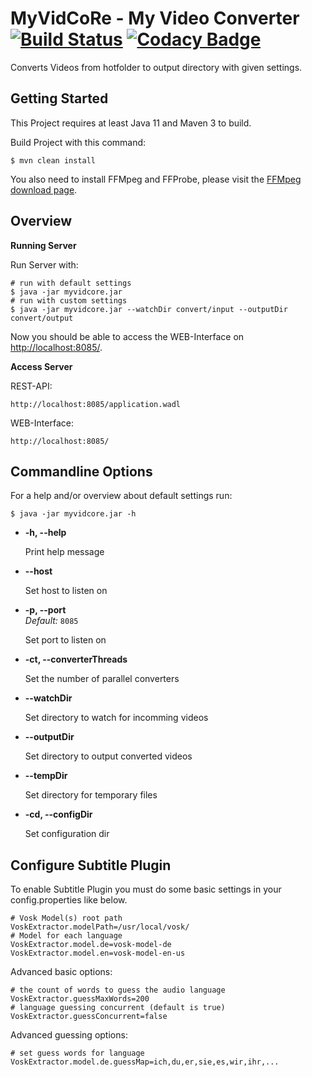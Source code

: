 # MyVidCoRe - My Video Converter [![Build Status](https://travis-ci.org/MyCoRe-Org/MyVidCoRe.svg?branch=master)](https://travis-ci.org/MyCoRe-Org/MyVidCoRe) [![Codacy Badge](https://app.codacy.com/project/badge/Grade/0743cca157aa49df87db3f5b9b71459c)](https://www.codacy.com/gh/MyCoRe-Org/MyVidCoRe/dashboard?utm_source=github.com&amp;utm_medium=referral&amp;utm_content=MyCoRe-Org/MyVidCoRe&amp;utm_campaign=Badge_Grade)

Converts Videos from hotfolder to output directory with given settings. 

## Getting Started

This Project requires at least Java 11 and Maven 3 to build.

Build Project with this command:

    $ mvn clean install

You also need to install FFMpeg and FFProbe, please visit the [FFMpeg download page](https://ffmpeg.org/download.html).

## Overview

**Running Server**

Run Server with:

    # run with default settings
    $ java -jar myvidcore.jar
    # run with custom settings
    $ java -jar myvidcore.jar --watchDir convert/input --outputDir convert/output

Now you should be able to access the WEB-Interface on [http://localhost:8085/](http://localhost:8085/).
 
**Access Server**

REST-API:

    http://localhost:8085/application.wadl


WEB-Interface:

    http://localhost:8085/

## Commandline Options

For a help and/or overview about default settings run:

    $ java -jar myvidcore.jar -h
    
* **-h, --help**

  Print help message

* **--host**

  Set host to listen on

* **-p, --port**<br />
  *Default:* `8085`
  
  Set port to listen on
  
* **-ct, --converterThreads**

  Set the number of parallel converters
  
* **--watchDir**
  
  Set directory to watch for incomming videos
  
* **--outputDir**

  Set directory to output converted videos
  
* **--tempDir**

  Set directory for temporary files

* **-cd, --configDir**

  Set configuration dir

## Configure Subtitle Plugin

 To enable Subtitle Plugin you must do some basic settings in your config.properties like below.
 
    # Vosk Model(s) root path
    VoskExtractor.modelPath=/usr/local/vosk/
    # Model for each language
    VoskExtractor.model.de=vosk-model-de
    VoskExtractor.model.en=vosk-model-en-us
 
 Advanced basic options:
  
    # the count of words to guess the audio language
    VoskExtractor.guessMaxWords=200 
    # language guessing concurrent (default is true)
    VoskExtractor.guessConcurrent=false
  
 Advanced guessing options:

    # set guess words for language
    VoskExtractor.model.de.guessMap=ich,du,er,sie,es,wir,ihr,...
 
